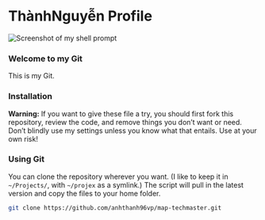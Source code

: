 # ThànhNguyễn Profile

![Screenshot of my shell prompt](https://media.giphy.com/media/cZzNZGwSQN3ZS/giphy.gif)

### Welcome to my Git

This is my Git.

### Installation

**Warning:** If you want to give these file a try, you should first fork this repository, review the code, and remove things you don’t want or need. Don’t blindly use my settings unless you know what that entails. Use at your own risk!

### Using Git

You can clone the repository wherever you want. (I like to keep it in `~/Projects/`, with `~/projex` as a symlink.) The script will pull in the latest version and copy the files to your home folder.

```bash
git clone https://github.com/anhthanh96vp/map-techmaster.git
```
